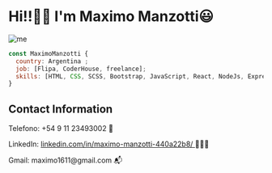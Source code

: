 # Hi!!👋🏻 I'm Maximo Manzotti😃

![me](https://user-images.githubusercontent.com/64936675/155836649-58c8062a-0398-4545-9f23-245be5b3cf17.jpeg)

```js
const MaximoManzotti { 
  country: Argentina ; 
  job: [Flipa, CoderHouse, freelance];
  skills: [HTML, CSS, SCSS, Bootstrap, JavaScript, React, NodeJs, Express, SQL, Sequelize, MongoDB, Firebase, Redis];
}
```

## Contact Information 
<p>Telefono: +54 9 11 23493002 📲 </p>
<p>LinkedIn: <a href='https://www.linkedin.com/in/maximo-manzotti-440a22b8/'> linkedin.com/in/maximo-manzotti-440a22b8/ </a> 👨🏽‍💻 </p> 
<p>Gmail: maximo1611@gmail.com 📬 </p> 
